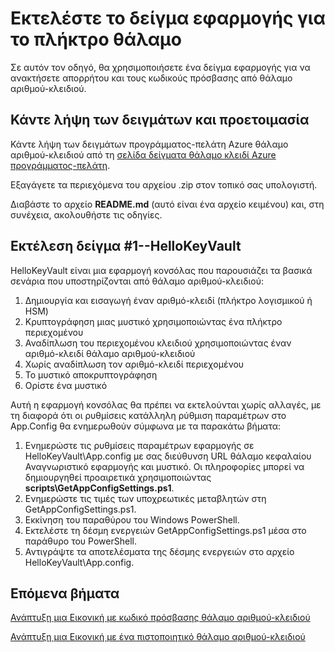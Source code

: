 <properties
    pageTitle="Επιτρέπουν την εφαρμογής απόρρητο Azure στοίβας κλειδί θάλαμο revtrieve | Microsoft Azure"
    description="Χρήση εφαρμογής δείγμα για να εργαστείτε με θάλαμο κλειδί στοίβας Azure"
    services="azure-stack"
    documentationCenter=""
    authors="rlfmendes"
    manager="natmack"
    editor=""/>

<tags
    ms.service="azure-stack"
    ms.workload="na"
    ms.tgt_pltfrm="na"
    ms.devlang="na"
    ms.topic="get-started-article"
    ms.date="09/26/2016"
    ms.author="ricardom"/>

# <a name="run-the-sample-application-for-key-vault"></a>Εκτελέστε το δείγμα εφαρμογής για το πλήκτρο θάλαμο 

Σε αυτόν τον οδηγό, θα χρησιμοποιήσετε ένα δείγμα εφαρμογής για να ανακτήσετε απορρήτου και τους κωδικούς πρόσβασης από θάλαμο αριθμού-κλειδιού.

## <a name="download-the-samples-and-prepare"></a>Κάντε λήψη των δειγμάτων και προετοιμασία

Κάντε λήψη των δειγμάτων προγράμματος-πελάτη Azure θάλαμο αριθμού-κλειδιού από τη [σελίδα δείγματα θάλαμο κλειδί Azure προγράμματος-πελάτη](https://www.microsoft.com/en-us/download/details.aspx?id=45343).

Εξαγάγετε τα περιεχόμενα του αρχείου .zip στον τοπικό σας υπολογιστή.

Διαβάστε το αρχείο **README.md** (αυτό είναι ένα αρχείο κειμένου) και, στη συνέχεια, ακολουθήστε τις οδηγίες.

## <a name="run-sample-1--hellokeyvault"></a>Εκτέλεση δείγμα #1--HelloKeyVault
HelloKeyVault είναι μια εφαρμογή κονσόλας που παρουσιάζει τα βασικά σενάρια που υποστηρίζονται από θάλαμο αριθμού-κλειδιού:

  1. Δημιουργία και εισαγωγή έναν αριθμό-κλειδί (πλήκτρο λογισμικού ή HSM)
  2. Κρυπτογράφηση μιας μυστικό χρησιμοποιώντας ένα πλήκτρο περιεχομένου
  3. Αναδίπλωση του περιεχομένου κλειδιού χρησιμοποιώντας έναν αριθμό-κλειδί θάλαμο αριθμού-κλειδιού
  4. Χωρίς αναδίπλωση τον αριθμό-κλειδί περιεχομένου
  5. Το μυστικό αποκρυπτογράφηση
  6. Ορίστε ένα μυστικό

Αυτή η εφαρμογή κονσόλας θα πρέπει να εκτελούνται χωρίς αλλαγές, με τη διαφορά ότι οι ρυθμίσεις κατάλληλη ρύθμιση παραμέτρων στο App.Config θα ενημερωθούν σύμφωνα με τα παρακάτω βήματα:

1. Ενημερώστε τις ρυθμίσεις παραμέτρων εφαρμογής σε HelloKeyVault\App.config με σας διεύθυνση URL θάλαμο κεφαλαίου Αναγνωριστικό εφαρμογής και μυστικό. Οι πληροφορίες μπορεί να δημιουργηθεί προαιρετικά χρησιμοποιώντας **scripts\GetAppConfigSettings.ps1**.
2. Ενημερώστε τις τιμές των υποχρεωτικές μεταβλητών στη GetAppConfigSettings.ps1.
3. Εκκίνηση του παραθύρου του Windows PowerShell.
4. Εκτελέστε τη δέσμη ενεργειών GetAppConfigSettings.ps1 μέσα στο παράθυρο του PowerShell.
5. Αντιγράψτε τα αποτελέσματα της δέσμης ενεργειών στο αρχείο HelloKeyVault\App.config.


## <a name="next-steps"></a>Επόμενα βήματα

[Ανάπτυξη μια Εικονική με κωδικό πρόσβασης θάλαμο αριθμού-κλειδιού](azure-stack-kv-deploy-vm-with-secret.md)

[Ανάπτυξη μια Εικονική με ένα πιστοποιητικό θάλαμο αριθμού-κλειδιού](azure-stack-kv-push-secret-into-vm.md)